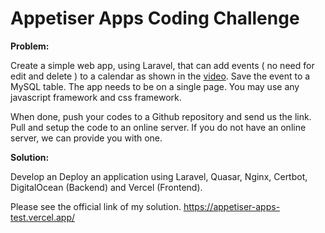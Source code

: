 # Appetiser Apps Coding Challenge

**Problem:**

Create a simple web app, using Laravel, that can add events ( no need for edit and delete ) to a calendar as shown in the [video](http://178.128.212.62/). Save the event to a MySQL table. The app needs to be on a single page. You may use any javascript framework and css framework.

When done, push your codes to a Github repository and send us the link. Pull and setup the code to an online server. If you do not have an online server, we can provide you with one.

**Solution:**

Develop an Deploy an application using Laravel, Quasar, Nginx, Certbot, DigitalOcean (Backend) and Vercel (Frontend).

Please see the official link of my solution.
https://appetiser-apps-test.vercel.app/
